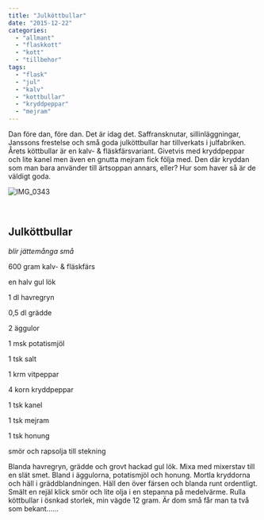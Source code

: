 ```yaml
---
title: "Julköttbullar"
date: "2015-12-22"
categories: 
  - "allmant"
  - "flaskkott"
  - "kott"
  - "tillbehor"
tags: 
  - "flask"
  - "jul"
  - "kalv"
  - "kottbullar"
  - "kryddpeppar"
  - "mejram"
---
```


Dan före dan, före dan. Det är idag det. Saffransknutar, sillinläggningar, Janssons frestelse och små goda julköttbullar har tillverkats i julfabriken. Årets köttbullar är en kalv- & fläskfärsvariant. Givetvis med kryddpeppar och lite kanel men även en gnutta mejram fick följa med. Den där kryddan som man bara använder till ärtsoppan annars, eller? Hur som haver så är de väldigt goda.

![IMG_0343](images/IMG_0343-1020x1020.jpg)

 

## Julköttbullar

_blir jättemånga små_

600 gram kalv- & fläskfärs

en halv gul lök

1 dl havregryn

0,5 dl grädde

2 äggulor

1 msk potatismjöl

1 tsk salt

1 krm vitpeppar

4 korn kryddpeppar

1 tsk kanel

1 tsk mejram

1 tsk honung

smör och rapsolja till stekning

Blanda havregryn, grädde och grovt hackad gul lök. Mixa med mixerstav till en slät smet. Bland i äggulorna, potatismjöl och honung. Mortla kryddorna och häll i gräddblandningen. Häll den över färsen och blanda runt ordentligt. Smält en rejäl klick smör och lite olja i en stepanna på medelvärme. Rulla köttbullar i ösnkad storlek, min vägde 12 gram. Är dom små får man ta två som bekant......
